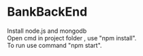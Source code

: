 # BankBackEnd
 Install node.js and mongodb <br />
 Open cmd in project folder , use "npm install". <br />
 To run use command "npm start". <br />
